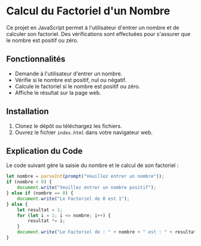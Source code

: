 # Calcul du Factoriel d'un Nombre

Ce projet en JavaScript permet à l'utilisateur d'entrer un nombre et de calculer son factoriel. Des vérifications sont effectuées pour s'assurer que le nombre est positif ou zéro.

## Fonctionnalités

- Demande à l'utilisateur d'entrer un nombre.
- Vérifie si le nombre est positif, nul ou négatif.
- Calcule le factoriel si le nombre est positif ou zéro.
- Affiche le résultat sur la page web.

## Installation

1. Clonez le dépôt ou téléchargez les fichiers.
2. Ouvrez le fichier `index.html` dans votre navigateur web.

## Explication du Code

Le code suivant gère la saisie du nombre et le calcul de son factoriel :

```javascript
let nombre = parseInt(prompt("Veuillez entrer un nombre"));
if (nombre < 0) {
    document.write("Veuillez entrer un nombre positif");
} else if (nombre == 0) {
    document.write("Le Factoriel de 0 est 1");
} else {
    let resultat = 1;
    for (let i = 1; i <= nombre; i++) {
        resultat *= i;
    }
    document.write("Le Factoriel de : " + nombre + " est : " + resultat);
}
